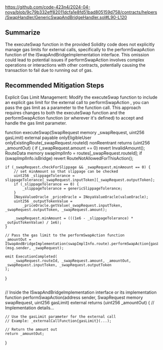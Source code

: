 https://github.com/code-423n4/2024-04-noya/blob/9c79b332eff82011dcfa1e8fd51bad805159d758/contracts/helpers/SwapHandler/GenericSwapAndBridgeHandler.sol#L90-L120

## Summarize
The executeSwap function in the provided Solidity code does not explicitly manage gas limits for external calls, specifically to the performSwapAction function of the ISwapAndBridgeImplementation interface. This omission could lead to potential issues if performSwapAction involves complex operations or interactions with other contracts, potentially causing the transaction to fail due to running out of gas.
## Recommended Mitigation Steps
Explicit Gas Limit Management: Modify the executeSwap function to include an explicit gas limit for the external call to performSwapAction , you can pass the gas limit as a parameter to the function call. This approach requires changes to both the executeSwap function and the performSwapAction function (or wherever it's defined) to accept and handle the gas limit parameter. 

function executeSwap(SwapRequest memory _swapRequest, uint256 gasLimit)
    external
    payable
    onlyEligibleUser
    onlyExistingRoute(_swapRequest.routeId)
    nonReentrant
    returns (uint256 _amountOut)
{
    if (_swapRequest.amount == 0) revert InvalidAmount();
    RouteData memory swapImplInfo = routes[_swapRequest.routeId];
    if (swapImplInfo.isBridge) revert RouteNotAllowedForThisAction();

    if (_swapRequest.checkForSlippage && _swapRequest.minAmount == 0) {
        // set minAmount so that slippage can be checked
        uint256 _slippageTolerance = slippageTolerance[_swapRequest.inputToken][_swapRequest.outputToken];
        if (_slippageTolerance == 0) {
            _slippageTolerance = genericSlippageTolerance;
        }
        INoyaValueOracle _priceOracle = INoyaValueOracle(valueOracle);
        uint256 _outputTokenValue =
            _priceOracle.getValue(_swapRequest.inputToken, _swapRequest.outputToken, _swapRequest.amount);

        _swapRequest.minAmount = (((1e6 - _slippageTolerance) * _outputTokenValue) / 1e6);
    }

    // Pass the gas limit to the performSwapAction function
    _amountOut = ISwapAndBridgeImplementation(swapImplInfo.route).performSwapAction{gasLimit}(msg.sender, _swapRequest);

    emit ExecutionCompleted(
        _swapRequest.routeId, _swapRequest.amount, _amountOut, _swapRequest.inputToken, _swapRequest.outputToken
    );
}

##

// Inside the ISwapAndBridgeImplementation interface or its implementation
function performSwapAction(address sender, SwapRequest memory swapRequest, uint256 gasLimit)
    external
    returns (uint256 _amountOut)
{
    // Implementation details...
    
    // Use the gasLimit parameter for the external call
    // Example: _externalCallFunction{gasLimit}(...);
    
    // Return the amount out
    return _amountOut;
}